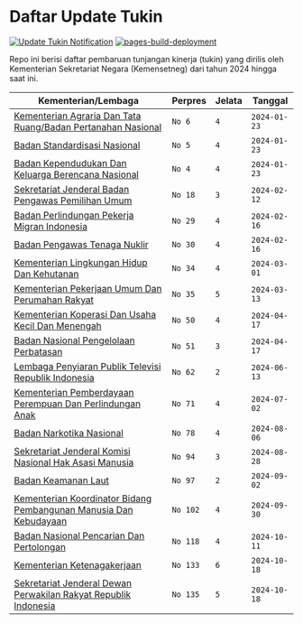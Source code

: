 # Daftar Update Tukin

[![Update Tukin Notification](https://github.com/nubisub/remun-notifier/actions/workflows/python-app.yml/badge.svg)](https://github.com/nubisub/remun-notifier/actions/workflows/python-app.yml)
[![pages-build-deployment](https://github.com/nubisub/remun-notifier/actions/workflows/pages/pages-build-deployment/badge.svg)](https://github.com/nubisub/remun-notifier/actions/workflows/pages/pages-build-deployment)

Repo ini berisi daftar pembaruan tunjangan kinerja (tukin) yang dirilis oleh Kementerian Sekretariat Negara (Kemensetneg) dari tahun 2024 hingga saat ini.

| Kementerian/Lembaga | Perpres | Jelata | Tanggal |
| ------------------- | ------- | ------ | ------- |
|[Kementerian Agraria Dan Tata Ruang/Badan Pertanahan Nasional](<File/Salinan Perpres Nomor 6 Tahun 2024.pdf>) |`No 6` | `4` |`2024-01-23` |
|[Badan Standardisasi Nasional](<File/Salinan Perpres Nomor 5 Tahun 2024.pdf>) |`No 5` | `4` |`2024-01-23` |
|[Badan Kependudukan Dan Keluarga Berencana Nasional](<File/Salinan Perpres Nomor 4 Tahun 2024.pdf>) |`No 4` | `4` |`2024-01-23` |
|[Sekretariat Jenderal Badan Pengawas Pemilihan Umum](<File/Salinan Perpres Nomor 18 Tahun 2024.pdf>) |`No 18` | `3` |`2024-02-12` |
|[Badan Perlindungan Pekerja Migran Indonesia](<File/Salinan Perpres Nomor 29 Tahun 2024.pdf>) |`No 29` | `4` |`2024-02-16` |
|[Badan Pengawas Tenaga Nuklir](<File/Salinan Perpres Nomor 30 Tahun 2024.pdf>) |`No 30` | `4` |`2024-02-16` |
|[Kementerian Lingkungan Hidup Dan Kehutanan](<File/Salinan Perpres Nomor 34 Tahun 2024.pdf>) |`No 34` | `4` |`2024-03-01` |
|[Kementerian Pekerjaan Umum Dan Perumahan Rakyat](<File/Salinan Perpres Nomor 35 Tahun 2024.pdf>) |`No 35` | `5` |`2024-03-13` |
|[Kementerian Koperasi Dan Usaha Kecil Dan Menengah](<File/Salinan Perpres Nomor 50 Tahun 2024.pdf>) |`No 50` | `4` |`2024-04-17` |
|[Badan Nasional Pengelolaan Perbatasan](<File/Salinan Perpres Nomor 51 Tahun 2024.pdf>) |`No 51` | `3` |`2024-04-17` |
|[Lembaga Penyiaran Publik Televisi Republik Indonesia](<File/Salinan Perpres Nomor 62 Tahun 2024.pdf>) |`No 62` | `2` |`2024-06-13` |
|[Kementerian Pemberdayaan Perempuan Dan Perlindungan Anak](<File/Salinan Perpres Nomor 71 Tahun 2024.pdf>) |`No 71` | `4` |`2024-07-02` |
|[Badan Narkotika Nasional](<File/Salinan Perpres Nomor 78 Tahun 2024.pdf>) |`No 78` | `4` |`2024-08-06` |
|[Sekretariat Jenderal Komisi Nasional Hak Asasi Manusia](<File/Salinan Perpres Nomor 94 Tahun 2024.pdf>) |`No 94` | `3` |`2024-08-28` |
|[Badan Keamanan Laut](<File/Salinan Perpres Nomor 97 Tahun 2024.pdf>) |`No 97` | `2` |`2024-09-02` |
|[Kementerian Koordinator Bidang Pembangunan Manusia Dan Kebudayaan](<File/Salinan Perpres Nomor 102 Tahun 2024.pdf>) |`No 102` | `4` |`2024-09-30` |
|[Badan Nasional Pencarian Dan Pertolongan](<File/Salinan Perpres Nomor 118 Tahun 2024.pdf>) |`No 118` | `4` |`2024-10-11` |
|[Kementerian Ketenagakerjaan](<File/Salinan Perpres 133 Tahun 2024.pdf>) |`No 133` | `6` |`2024-10-18` |
|[Sekretariat Jenderal Dewan Perwakilan Rakyat Republik Indonesia](<File/Salinan Perpres Nomor 135 Tahun 2024.pdf>) |`No 135` | `5` |`2024-10-18` |
